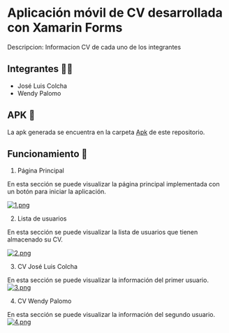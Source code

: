# Aplicación móvil de CV desarrollada con Xamarin Forms
Descripcion: Informacion CV de cada uno de los integrantes 

## Integrantes :frowning_man:
- José Luis Colcha
- Wendy Palomo

## APK :iphone:

La apk generada se encuentra en la carpeta [Apk](https://github.com/JoseLuisColcha/Curriculum-Vitae-Xamarin/tree/master/Apk) de este repositorio.

## Funcionamiento 📌 

1. Página Principal

En esta sección se puede visualizar la página principal implementada con un botón para iniciar la aplicación.

[![1.png](https://i.postimg.cc/6QT5ZFjy/1.png)](https://postimg.cc/R35B5pzB)

2. Lista de usuarios
 
En esta sección se puede visualizar la lista de usuarios que tienen almacenado su CV.

[![2.png](https://i.postimg.cc/tT25cZdr/2.png)](https://postimg.cc/dkZrk0xd)

3. CV José Luis Colcha

En esta sección se puede visualizar la información del primer usuario.
[![3.png](https://i.postimg.cc/VkqXT0mj/3.png)](https://postimg.cc/zyfLHBLB)

4. CV Wendy Palomo

En esta sección se puede visualizar la información del segundo usuario.
[![4.png](https://i.postimg.cc/jSMyt0n5/4.png)](https://postimg.cc/xXbX3ZRD)
